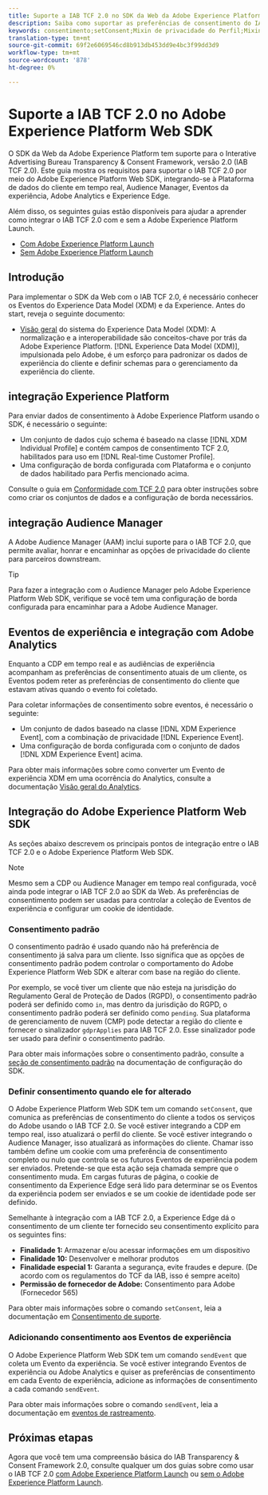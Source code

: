 ```yaml
---
title: Suporte a IAB TCF 2.0 no SDK da Web da Adobe Experience Platform
description: Saiba como suportar as preferências de consentimento do IAB TCF 2.0 usando o Adobe Experience Platform Web SDK
keywords: consentimento;setConsent;Mixin de privacidade do Perfil;Mixin de privacidade do Evento de experiência;Mixin de privacidade;IAB TCF 2.0;CDP em tempo real;Perfil de dados do cliente em tempo real
translation-type: tm+mt
source-git-commit: 69f2e6069546cd8b913db453dd9e4bc3f99dd3d9
workflow-type: tm+mt
source-wordcount: '878'
ht-degree: 0%

---
```



# Suporte a IAB TCF 2.0 no Adobe Experience Platform Web SDK

O SDK da Web da Adobe Experience Platform tem suporte para o Interative Advertising Bureau Transparency &amp; Consent Framework, versão 2.0 (IAB TCF 2.0). Este guia mostra os requisitos para suportar o IAB TCF 2.0 por meio do Adobe Experience Platform Web SDK, integrando-se à Plataforma de dados do cliente em tempo real, Audience Manager, Eventos da experiência, Adobe Analytics e Experience Edge.

Além disso, os seguintes guias estão disponíveis para ajudar a aprender como integrar o IAB TCF 2.0 com e sem a Adobe Experience Platform Launch.

- [Com Adobe Experience Platform Launch](./with-launch.md)
- [Sem Adobe Experience Platform Launch](./without-launch.md)

## Introdução

Para implementar o SDK da Web com o IAB TCF 2.0, é necessário conhecer os Eventos do Experience Data Model (XDM) e da Experience. Antes do start, reveja o seguinte documento:

- [Visão geral](../../../xdm/home.md) do sistema do Experience Data Model (XDM): A normalização e a interoperabilidade são conceitos-chave por trás da Adobe Experience Platform. [!DNL Experience Data Model (XDM)], impulsionada pelo Adobe, é um esforço para padronizar os dados de experiência do cliente e definir schemas para o gerenciamento da experiência do cliente.

## integração Experience Platform

Para enviar dados de consentimento à Adobe Experience Platform usando o SDK, é necessário o seguinte:

- Um conjunto de dados cujo schema é baseado na classe [!DNL XDM Individual Profile] e contém campos de consentimento TCF 2.0, habilitados para uso em [!DNL Real-time Customer Profile].
- Uma configuração de borda configurada com Plataforma e o conjunto de dados habilitado para Perfis mencionado acima.

Consulte o guia em [Conformidade com TCF 2.0](../../../landing/governance-privacy-security/consent/iab/overview.md) para obter instruções sobre como criar os conjuntos de dados e a configuração de borda necessários.

## integração Audience Manager

A Adobe Audience Manager (AAM) inclui suporte para o IAB TCF 2.0, que permite avaliar, honrar e encaminhar as opções de privacidade do cliente para parceiros downstream. <!--For more information, read the documentation on [Sending Data to Audience Manager](../audience-manager/audience-manager-overview.md).-->

>[!TIP]
>
>Para fazer a integração com o Audience Manager pelo Adobe Experience Platform Web SDK, verifique se você tem uma configuração de borda configurada para encaminhar para a Adobe Audience Manager.

## Eventos de experiência e integração com Adobe Analytics

Enquanto a CDP em tempo real e as audiências de experiência acompanham as preferências de consentimento atuais de um cliente, os Eventos podem reter as preferências de consentimento do cliente que estavam ativas quando o evento foi coletado.

Para coletar informações de consentimento sobre eventos, é necessário o seguinte:

- Um conjunto de dados baseado na classe [!DNL XDM Experience Event], com a combinação de privacidade [!DNL Experience Event].
- Uma configuração de borda configurada com o conjunto de dados [!DNL XDM Experience Event] acima.

Para obter mais informações sobre como converter um Evento de experiência XDM em uma ocorrência do Analytics, consulte a documentação [Visão geral do Analytics](../../data-collection/adobe-analytics/analytics-overview.md).

## Integração do Adobe Experience Platform Web SDK

As seções abaixo descrevem os principais pontos de integração entre o IAB TCF 2.0 e o Adobe Experience Platform Web SDK.

>[!NOTE]
>
>Mesmo sem a CDP ou Audience Manager em tempo real configurada, você ainda pode integrar o IAB TCF 2.0 ao SDK da Web. As preferências de consentimento podem ser usadas para controlar a coleção de Eventos de experiência e configurar um cookie de identidade.

### Consentimento padrão

O consentimento padrão é usado quando não há preferência de consentimento já salva para um cliente. Isso significa que as opções de consentimento padrão podem controlar o comportamento do Adobe Experience Platform Web SDK e alterar com base na região do cliente.

Por exemplo, se você tiver um cliente que não esteja na jurisdição do Regulamento Geral de Proteção de Dados (RGPD), o consentimento padrão poderá ser definido como `in`, mas dentro da jurisdição do RGPD, o consentimento padrão poderá ser definido como `pending`. Sua plataforma de gerenciamento de nuvem (CMP) pode detectar a região do cliente e fornecer o sinalizador `gdprApplies` para IAB TCF 2.0. Esse sinalizador pode ser usado para definir o consentimento padrão.

Para obter mais informações sobre o consentimento padrão, consulte a [seção de consentimento padrão](../../fundamentals/configuring-the-sdk.md#default-consent) na documentação de configuração do SDK.

### Definir consentimento quando ele for alterado

O Adobe Experience Platform Web SDK tem um comando `setConsent`, que comunica as preferências de consentimento do cliente a todos os serviços do Adobe usando o IAB TCF 2.0. Se você estiver integrando a CDP em tempo real, isso atualizará o perfil do cliente. Se você estiver integrando o Audience Manager, isso atualizará as informações do cliente. Chamar isso também define um cookie com uma preferência de consentimento completo ou nulo que controla se os futuros Eventos de experiência podem ser enviados. Pretende-se que esta ação seja chamada sempre que o consentimento muda. Em cargas futuras de página, o cookie de consentimento da Experience Edge será lido para determinar se os Eventos da experiência podem ser enviados e se um cookie de identidade pode ser definido.

Semelhante à integração com a IAB TCF 2.0, a Experience Edge dá o consentimento de um cliente ter fornecido seu consentimento explícito para os seguintes fins:

- **Finalidade 1:** Armazenar e/ou acessar informações em um dispositivo
- **Finalidade 10:** Desenvolver e melhorar produtos
- **Finalidade especial 1:** Garanta a segurança, evite fraudes e depure. (De acordo com os regulamentos do TCF da IAB, isso é sempre aceito)
- **Permissão de fornecedor de Adobe:** Consentimento para Adobe (Fornecedor 565)

Para obter mais informações sobre o comando `setConsent`, leia a documentação em [Consentimento de suporte](../../consent/supporting-consent.md).

### Adicionando consentimento aos Eventos de experiência

O Adobe Experience Platform Web SDK tem um comando `sendEvent` que coleta um Evento da experiência. Se você estiver integrando Eventos de experiência ou Adobe Analytics e quiser as preferências de consentimento em cada Evento de experiência, adicione as informações de consentimento a cada comando `sendEvent`.

Para obter mais informações sobre o comando `sendEvent`, leia a documentação em [eventos de rastreamento](../../fundamentals/tracking-events.md).

## Próximas etapas

Agora que você tem uma compreensão básica do IAB Transparency &amp; Consent Framework 2.0, consulte qualquer um dos guias sobre como usar o IAB TCF 2.0 [com Adobe Experience Platform Launch](./with-launch.md) ou [sem o Adobe Experience Platform Launch](./without-launch.md).
